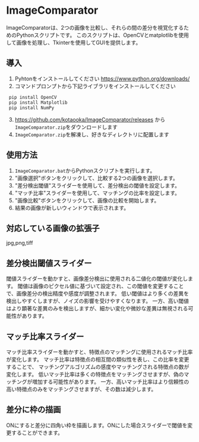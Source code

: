 # ImageComparator

ImageComparatorは、2つの画像を比較し、それらの間の差分を視覚化するためのPythonスクリプトです。
このスクリプトは、OpenCVとmatplotlibを使用して画像を処理し、Tkinterを使用してGUIを提供します。

## 導入
1. Pyhtonをインストールしてください https://www.python.org/downloads/
2. コマンドプロンプトから下記ライブラリをインストールしてください
  ```
   pip install OpenCV
   pip install Matplotlib
   pip install NumPy
  ```
3. https://github.com/kotaooka/ImageComparator/releases から`ImageComparator.zip`をダウンロードします
4. `ImageComparator.zip`を解凍し、好きなディレクトリに配置します

## 使用方法
1. `ImageComparator.bat`からPythonスクリプトを実行します。
2. "画像選択"ボタンをクリックして、比較する2つの画像を選択します。
3. "差分検出閾値"スライダーを使用して、差分検出の閾値を設定します。
4. "マッチ比率"スライダーを使用して、マッチングの比率を設定します。
5. "画像比較"ボタンをクリックして、画像の比較を開始します。
6. 結果の画像が新しいウィンドウで表示されます。

## 対応している画像の拡張子
jpg,png,tiff


## 差分検出閾値スライダー
閾値スライダーを動かすと、画像差分検出に使用される二値化の閾値が変化します。
閾値は画像のピクセル値に基づいて設定され、この閾値を変更することで、画像差分の検出精度や感度が調整されます。
低い閾値はより多くの差異を検出しやすくしますが、ノイズの影響を受けやすくなります。
一方、高い閾値はより顕著な差異のみを検出しますが、細かい変化や微妙な差異は無視される可能性があります。

## マッチ比率スライダー
マッチ比率スライダーを動かすと、特徴点のマッチングに使用されるマッチ比率が変化します。
マッチ比率は特徴点の相互間の類似性を表し、この比率を変更することで、
マッチングアルゴリズムの感度やマッチングされる特徴点の数が変化します。
低いマッチ比率は多くの特徴点をマッチングさせますが、偽のマッチングが増加する可能性があります。
一方、高いマッチ比率はより信頼性の高い特徴点のみをマッチングさせますが、その数は減少します。

## 差分に枠の描画
ONにすると差分に四角い枠を描画します。ONにした場合スライダーで閾値を変更することができます。
